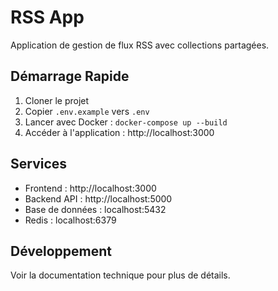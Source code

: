 # RSS App

Application de gestion de flux RSS avec collections partagées.

## Démarrage Rapide

1. Cloner le projet
2. Copier `.env.example` vers `.env`
3. Lancer avec Docker : `docker-compose up --build`
4. Accéder à l'application : http://localhost:3000

## Services

- Frontend : http://localhost:3000
- Backend API : http://localhost:5000
- Base de données : localhost:5432
- Redis : localhost:6379

## Développement

Voir la documentation technique pour plus de détails.